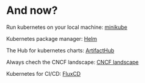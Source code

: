 # And now?

Run kubernetes on your local machine: [minikube](https://minikube.sigs.k8s.io/docs/)

Kubernetes package manager: [Helm](https://helm.sh/)

The Hub for kubernetes charts: [ArtifactHub](https://artifacthub.io/)

Always chech the CNCF landscape: [CNCF landscape](https://landscape.cncf.io/)


Kubernetes for CI/CD: [FluxCD](https://fluxcd.io)